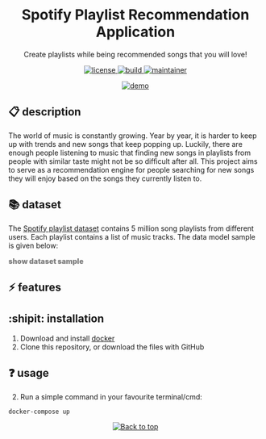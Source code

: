 <h1 align="center">
  Spotify Playlist Recommendation Application
</h1>
<p align="center">Create playlists while being recommended songs that you will love!</p>

<p align="center">
  <a href="https://github.com/memgraph/spotify-song-recommender/LICENSE">
    <img src="https://img.shields.io/github/license/memgraph/spotify-song-recommender" alt="license" title="license"/>
  </a>
  <a href="https://github.com/memgraph/spotify-song-recommender">
    <img src="https://img.shields.io/github/languages/code-size/memgraph/spotify-song-recommender" alt="build" title="build"/>
  </a>
  <a href="https://github.com/memgraph/spotify-song-recommender/stargazers">
    <img src="https://img.shields.io/badge/maintainer-jbajic-yellow" alt="maintainer" title="maintainer"/>
  </a>
</p>

<p align="center">
  <a href="https://github.com/memgraph/spotify-song-recommender">
    <img src="" alt="demo" title="demo"/>
  </a>
</p>

## :clipboard: description
The world of music is constantly growing. Year by year, it is harder to keep up with trends and new songs that keep popping up. Luckily, there are enough people listening to music that finding new songs in playlists from people with similar taste might not be so difficult after all. This project aims to serve as a recommendation engine for people searching for new songs they will enjoy based on the songs they currently listen to.

## :books: dataset
The [Spotify playlist dataset](https://www.aicrowd.com/challenges/spotify-million-playlist-dataset-challenge) contains 5 million song playlists from different users. Each playlist contains a list of music tracks. The data model sample is given below:
<details>
  <summary align="center" style="color:gray;font-weight:900;align-items:center;display:flex">show dataset sample</summary>
  <p>
  <pre>
{
    "name": "musical",
    "collaborative": "false",
    "pid": 5,
    "modified_at": 1493424000,
    "num_albums": 7,
    "num_tracks": 12,
    "num_followers": 1,
    "num_edits": 2,
    "duration_ms": 2657366,
    "num_artists": 6,
    "tracks": [
        {
            "pos": 0,
            "artist_name": "Degiheugi",
            "track_uri": "spotify:track:7vqa3sDmtEaVJ2gcvxtRID",
            "artist_uri": "spotify:artist:3V2paBXEoZIAhfZRJmo2jL",
            "track_name": "Finalement",
            "album_uri": "spotify:album:2KrRMJ9z7Xjoz1Az4O6UML",
            "duration_ms": 166264,
            "album_name": "Dancing Chords and Fireflies"
        },
        // 10 tracks omitted
        {
            "pos": 11,
            "artist_name": "Mo' Horizons",
            "track_uri": "spotify:track:7iwx00eBzeSSSy6xfESyWN",
            "artist_uri": "spotify:artist:3tuX54dqgS8LsGUvNzgrpP",
            "track_name": "Fever 99\u00b0",
            "album_uri": "spotify:album:2Fg1t2tyOSGWkVYHlFfXVf",
            "duration_ms": 364320,
            "album_name": "Come Touch The Sun"
        }
    ],
}
  </pre>
  </p>
</details>

## :zap: features

## :shipit: installation
1. Download and install [docker](https://www.docker.com/get-started)
2. Clone this repository, or download the files with GitHub

## :question: usage
2. Run a simple command in your favourite terminal/cmd:
```
docker-compose up
```

<p align="center">
  <a href="#">
    <img src="https://img.shields.io/badge/⬆️back_to_top_⬆️-white" alt="Back to top" title="Back to top"/>
  </a>
</p>
